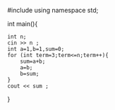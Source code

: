 #include<iostream>
using namespace std;


int main(){

    int n;
    cin >> n ;
    int a=1,b=1,sum=0;
    for (int term=3;term<=n;term++){
        sum=a+b;
        a=b;
        b=sum;
    }
    cout << sum ;
    
}
